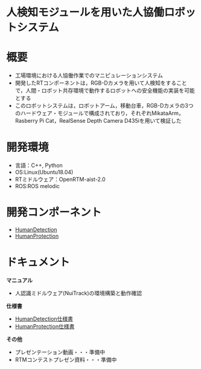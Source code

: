 # 人検知モジュールを用いた人協働ロボットシステム  

# 概要
* 工場環境における人協働作業でのマニピュレーションシステム  
* 開発したRTコンポーネントは，RGB-Dカメラを用いて人検知をすることで，人間・ロボット共存環境で動作するロボットへの安全機能の実装を可能とする  
* このロボットシステムは，ロボットアーム，移動台車，RGB-Dカメラの3つのハードウェア・モジュールで構成されており，それぞれMikataArm，Rasberry Pi Cat，RealSense Depth Camera D435iを用いて検証した  

# 開発環境
* 言語：C++, Python
* OS:Linux(Ubuntu18.04)  
* RTミドルウェア：OpenRTM-aist-2.0  
* ROS:ROS melodic  

# 開発コンポーネント
* [HumanDetection](https://github.com/rsdlab/HumanDetection/tree/master/RTC/HumanDetection)
* [HumanProtection](https://github.com/rsdlab/HumanDetection/tree/master/RTC/HumanProtection)

# ドキュメント
**マニュアル**
* 人認識ミドルウェア(NuiTrack)の環境構築と動作確認

**仕様書**
* [HumanDetection仕様書](https://github.com/rsdlab/HumanDetection/blob/master/Documents/HumanDetectionSpecification.pdf)
* [HumanProtection仕様書](https://github.com/rsdlab/HumanDetection/blob/master/Documents/HumanProtectionSpecification.pdf)

**その他**
* プレゼンテーション動画・・・準備中
* RTMコンテストプレゼン資料・・・準備中
